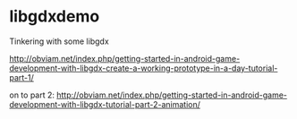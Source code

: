 libgdxdemo
==========

Tinkering with some libgdx

http://obviam.net/index.php/getting-started-in-android-game-development-with-libgdx-create-a-working-prototype-in-a-day-tutorial-part-1/


on to part 2:
http://obviam.net/index.php/getting-started-in-android-game-development-with-libgdx-tutorial-part-2-animation/
